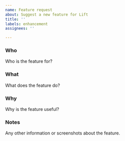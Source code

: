 ```yaml
---
name: Feature request
about: Suggest a new feature for Lift
title: ''
labels: enhancement
assignees: ''

---
```


### Who
Who is the feature for?

### What
What does the feature do?

### Why
Why is the feature useful?

### Notes
Any other information or screenshots about the feature.
